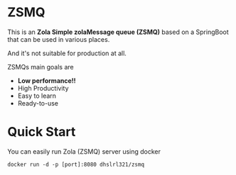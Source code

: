# ZSMQ

This is an **Zola Simple zolaMessage queue (ZSMQ)** based on a SpringBoot that can be used in various places.

And it's not suitable for production at all.

ZSMQs main goals are

- **Low performance!!**
- High Productivity
- Easy to learn
- Ready-to-use

# Quick Start

You can easily run Zola (ZSMQ) server using docker

```shell
docker run -d -p [port]:8080 dhslrl321/zsmq
```
